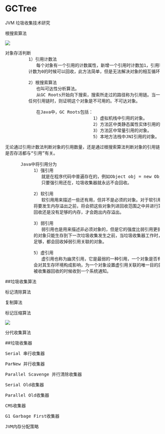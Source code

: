 # GCTree
JVM 垃圾收集技术研究

根搜索算法

![](https://i.imgur.com/C1BT8MT.png)

<pre>
对象存活判断
         1）引用计数法
            每个对象有一个引用的计数属性，新增一个引用时计数加1，引用释放的时候计数减一，
         计数为0的时候可以回收，此方法简单，但是无法解决对象的相互循环引用的问题。

         2）根搜索算法
            也叫可达性分析算法。
            从GC Roots开始向下搜索，搜索所走过的路径称为引用链。当一个对象到GC Roots没有
         任何引用链时，则证明这个对象是不可用的。不可达对象。

            在Java中，GC Roots包括：
                                  1）虚拟机栈中引用的对象。
                                  2）方法区中类静态属性实体引用的对象。
                                  3）方法区中常量引用的对象。
                                  5）本地方法栈中JNI引用的对象。
</pre>

<pre>
无论通过引用计数法判断对象的引用数量，还是通过根搜索算法判断对象的引用链是否可达，判断对象
是否存活都与“引用”有关。

      Java中将引用分为
           1）强引用
              就是在程序代码中普遍存在的，例如Object obj = new Object();
              只要强引用还在，垃圾收集器就永远不会回收。

           2）软引用
              软引用用来描述一些还有用，但并不是必须的对象。对于软引用关联着的对象，在系统
           将要发生内存溢出之前，将会把这些对象列进回收范围之中并进行第二次回收，如果这次
           回收还是没有足够的内存，才会跑出内存溢出。

           3）弱引用
              弱引用也是用来描述非必须对象的，但是它的强度比弱引用更弱一些，被弱引用关联
           的对象只能生存到下一次垃圾收集发生之前，当垃圾收集器工作时，无论当前内存是否
           足够，都会回收掉弱引用关联的对象。

           5）虚引用
              虚引用也称为幽灵引用，它是最弱的一种引用，一个对象是否有虚引用的存在，完全不
           会对其生存环境构成影响，为一个对象设置虚引用关联的唯一目的就是希望能在这个对象
           被收集器回收的时候收到一个系统通知。
</pre>

##垃圾收集算法

<pre>
标记清除算法
</pre>

<pre>
复制算法
</pre>

<pre>
标记压缩算法
</pre>

![](https://i.imgur.com/draRR1V.png)

<pre>
分代收集算法
</pre>

##垃圾收集器

<pre>
Serial 串行收集器
</pre>

<pre>
ParNew 并行收集器
</pre>

<pre>
Parallel Scavenge 并行清除收集器
</pre>

<pre>
Serial Old收集器
</pre>

<pre>
Parallel Old收集器
</pre>

<pre>
CMS收集器
</pre>

<pre>
G1 Garbage First收集器
</pre>

<pre>
JVM内存分配策略
</pre>
